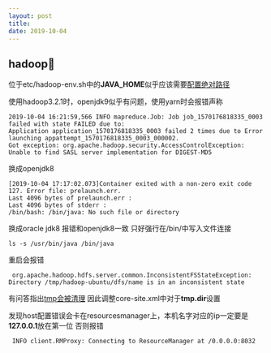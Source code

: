 ```yaml
---
layout: post
title:
date: 2019-10-04
---
```

## hadoop:pill:

位于etc/hadoop-env.sh中的**JAVA_HOME**似乎应该需要[配置绝对路径](https://stackoverflow.com/questions/20628093/java-home-is-not-set-in-hadoop)

使用hadoop3.2.1时，openjdk9似乎有问题，使用yarn时会报错声称
```
2019-10-04 16:21:59,566 INFO mapreduce.Job: Job job_1570176818335_0003 failed with state FAILED due to: 
Application application_1570176818335_0003 failed 2 times due to Error launching appattempt_1570176818335_0003_000002. 
Got exception: org.apache.hadoop.security.AccessControlException: Unable to find SASL server implementation for DIGEST-MD5
```
换成openjdk8
```
[2019-10-04 17:17:02.073]Container exited with a non-zero exit code 127. Error file: prelaunch.err.
Last 4096 bytes of prelaunch.err :
Last 4096 bytes of stderr :
/bin/bash: /bin/java: No such file or directory
```

换成oracle jdk8
报错和openjdk8一致
只好强行在/bin/中写入文件连接
```
ls -s /usr/bin/java /bin/java
```

重启会报错
```
 org.apache.hadoop.hdfs.server.common.InconsistentFSStateException: Directory /tmp/hadoop-ubuntu/dfs/name is in an inconsistent state
```
有问答指出[tmp会被清理](https://stackoverflow.com/questions/17376982/org-apache-hadoop-hdfs-server-common-inconsistentfsstateexception-directory-tm)
因此调整core-site.xml中对于**tmp.dir**设置

发现host配置错误会卡在resourcesmanager上，本机名字对应的ip一定要是**127.0.0.1**放在第一位
否则报错
```
 INFO client.RMProxy: Connecting to ResourceManager at /0.0.0.0:8032
 ```
 
